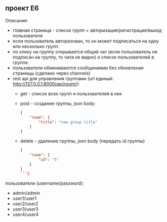 ## проект E6

Описание:

- главная страница - список групп + авторизация/регистрация/выход пользователя
- если пользователь авторизован, то он может подписаться на одну или несколько групп.
- по клику на группу открывается общий чат (если пользователь не подписан на группу, то чата не видно) и список пользователей в группе.
- пользователи обмениваются сообщениями без обновления страницы (сделано через channels)
- rest api для управления группами (url единый: <http://127.0.0.1:8000/api/room/>):
  - get - список всех групп и пользователей в них
  - post - создание группы, json body:

    ```JSON
    {
        "room": {
            "title": "new group title"
        }
    }
    ```

  - delete - удаление группы, json body (передать id группы)

    ```JSON
    {
        "room": {
            "id": "5"
        }
    }
    ```)

пользователи (username/password):

- admin/admin
- user1/user1
- user2/user2
- user3/user3
- user4/user4

